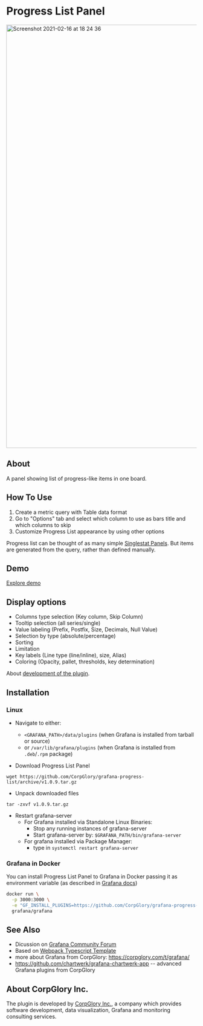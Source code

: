 # Progress List Panel

<img width="1119" alt="Screenshot 2021-02-16 at 18 24 36" src="https://user-images.githubusercontent.com/66464000/108075841-41640500-7084-11eb-9492-6e958d414b82.png">

## About

A panel showing list of progress-like items in one board. 

## How To Use

1. Create a metric query with Table data format
2. Go to "Options" tab and select which column to use as bars title and which columns to skip
3. Customize Progress List appearance by using other options

Progress list can be thought of as many simple [Singlestat Panels](http://docs.grafana.org/features/panels/singlestat/). But items are generated from the query, rather than defined manually.

## Demo

[Explore demo](https://grafana.corpglory.com/d/2v8-HypGk/progress-list-01-basic?orgId=4)

## Display options 
* Columns type selection (Key column, Skip Column) 
* Tooltip selection (all series/single)
* Value labeling (Prefix, Postfix, Size, Decimals, Null Value)
* Selection by type (absolute/percentage)  
* Sorting
* Limitation 
* Key labels (Line type (line/inline), size, Alias) 
* Coloring (Opacity, pallet, thresholds, key determination) 

About [development of the plugin](https://corpglory.com/s/grafana-progress-list/).


## Installation

### Linux
- Navigate to either: 
  - `<GRAFANA_PATH>/data/plugins` (when Grafana is installed from tarball or source) 
  - or `/var/lib/grafana/plugins` (when Grafana is installed from `.deb`/`.rpm` package)

- Download Progress List Panel
```
wget https://github.com/CorpGlory/grafana-progress-list/archive/v1.0.9.tar.gz
```

- Unpack downloaded files
```
tar -zxvf v1.0.9.tar.gz
```

- Restart grafana-server
  - For Grafana installed via Standalone Linux Binaries:
    - Stop any running instances of grafana-server
    - Start grafana-server by:
      ```$GRAFANA_PATH/bin/grafana-server```
  - For grafana installed via Package Manager:
    - type in ```systemctl restart grafana-server```

### Grafana in Docker
You can install Progress List Panel to Grafana in Docker passing it as environment variable (as described in [Grafana docs](http://docs.grafana.org/installation/docker/#installing-plugins-from-other-sources))

```bash
docker run \
  -p 3000:3000 \
  -e "GF_INSTALL_PLUGINS=https://github.com/CorpGlory/grafana-progress-list/archive/v1.0.9.zip;corpglory-progresslist-panel" \
  grafana/grafana
```

## See Also
* Dicussion on [Grafana Community Forum](https://community.grafana.com/t/progress-list-panel/3286)
* Based on [Webpack Typescript Template](https://github.com/CorpGlory/grafana-plugin-template-webpack-typescript)
* more about Grafana from CorpGlory: https://corpglory.com/t/grafana/
* https://github.com/chartwerk/grafana-chartwerk-app -- advanced Grafana plugins from CorpGlory

## About CorpGlory Inc.
The plugin is developed by [CorpGlory Inc.](https://corpglory.com/), a company which provides software development, data visualization, Grafana and monitoring consulting services.
